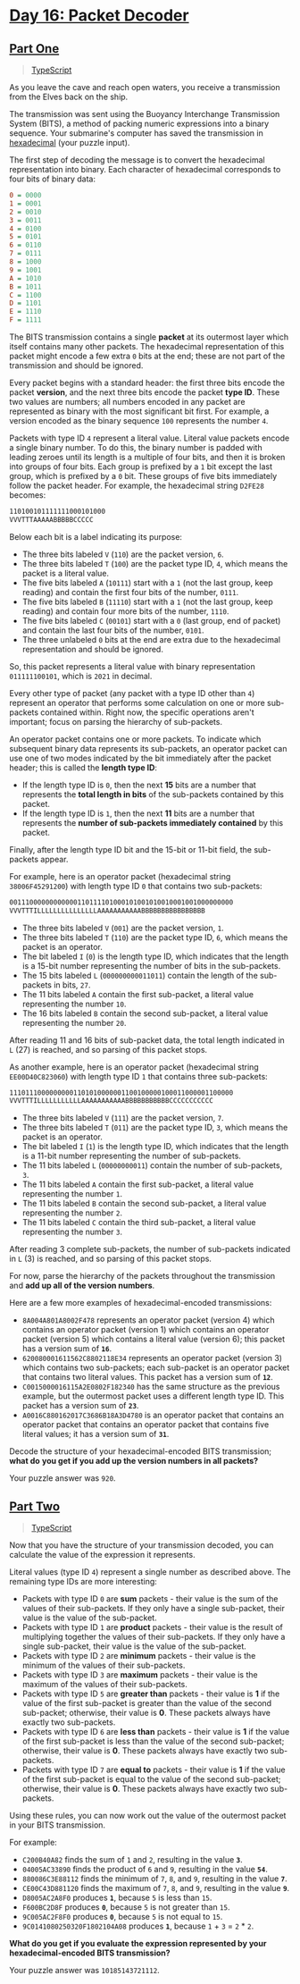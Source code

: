 # [Day 16: Packet Decoder](https://adventofcode.com/2021/day/16)

## [Part One](https://adventofcode.com/2021/day/16#part1)

> [TypeScript](/solutions/typescript/2021/16/src/p1.ts)

As you leave the cave and reach open waters, you receive a transmission from the
Elves back on the ship.

The transmission was sent using the Buoyancy Interchange Transmission System
(BITS), a method of packing numeric expressions into a binary sequence. Your
submarine's computer has saved the transmission in
[hexadecimal](https://en.wikipedia.org/wiki/Hexadecimal) (your puzzle input).

The first step of decoding the message is to convert the hexadecimal
representation into binary. Each character of hexadecimal corresponds to four
bits of binary data:

```ini
0 = 0000
1 = 0001
2 = 0010
3 = 0011
4 = 0100
5 = 0101
6 = 0110
7 = 0111
8 = 1000
9 = 1001
A = 1010
B = 1011
C = 1100
D = 1101
E = 1110
F = 1111
```

The BITS transmission contains a single **packet** at its outermost layer which
itself contains many other packets. The hexadecimal representation of this
packet might encode a few extra `0` bits at the end; these are not part of the
transmission and should be ignored.

Every packet begins with a standard header: the first three bits encode the
packet **version**, and the next three bits encode the packet **type ID**. These
two values are numbers; all numbers encoded in any packet are represented as
binary with the most significant bit first. For example, a version encoded as
the binary sequence `100` represents the number `4`.

Packets with type ID `4` represent a literal value. Literal value packets encode
a single binary number. To do this, the binary number is padded with leading
zeroes until its length is a multiple of four bits, and then it is broken into
groups of four bits. Each group is prefixed by a `1` bit except the last group,
which is prefixed by a `0` bit. These groups of five bits immediately follow the
packet header. For example, the hexadecimal string `D2FE28` becomes:

```txt
110100101111111000101000
VVVTTTAAAAABBBBBCCCCC
```

Below each bit is a label indicating its purpose:

- The three bits labeled `V` (`110`) are the packet version, `6`.
- The three bits labeled `T` (`100`) are the packet type ID, `4`, which means
  the packet is a literal value.
- The five bits labeled `A` (`10111`) start with a `1` (not the last group, keep
  reading) and contain the first four bits of the number, `0111`.
- The five bits labeled `B` (`11110`) start with a `1` (not the last group, keep
  reading) and contain four more bits of the number, `1110`.
- The five bits labeled `C` (`00101`) start with a `0` (last group, end of
  packet) and contain the last four bits of the number, `0101`.
- The three unlabeled `0` bits at the end are extra due to the hexadecimal
  representation and should be ignored.

So, this packet represents a literal value with binary representation
`011111100101`, which is `2021` in decimal.

Every other type of packet (any packet with a type ID other than `4`) represent
an operator that performs some calculation on one or more sub-packets contained
within. Right now, the specific operations aren't important; focus on parsing
the hierarchy of sub-packets.

An operator packet contains one or more packets. To indicate which subsequent
binary data represents its sub-packets, an operator packet can use one of two
modes indicated by the bit immediately after the packet header; this is called
the **length type ID**:

- If the length type ID is `0`, then the next **15** bits are a number that
  represents the **total length in bits** of the sub-packets contained by this
  packet.
- If the length type ID is `1`, then the next **11** bits are a number that
  represents the **number of sub-packets immediately contained** by this packet.

Finally, after the length type ID bit and the 15-bit or 11-bit field, the
sub-packets appear.

For example, here is an operator packet (hexadecimal string `38006F45291200`)
with length type ID `0` that contains two sub-packets:

```txt
00111000000000000110111101000101001010010001001000000000
VVVTTTILLLLLLLLLLLLLLLAAAAAAAAAAABBBBBBBBBBBBBBBB
```

- The three bits labeled `V` (`001`) are the packet version, `1`.
- The three bits labeled `T` (`110`) are the packet type ID, `6`, which means
  the packet is an operator.
- The bit labeled `I` (`0`) is the length type ID, which indicates that the
  length is a 15-bit number representing the number of bits in the sub-packets.
- The 15 bits labeled `L` (`000000000011011`) contain the length of the
  sub-packets in bits, `27`.
- The 11 bits labeled `A` contain the first sub-packet, a literal value
  representing the number `10`.
- The 16 bits labeled `B` contain the second sub-packet, a literal value
  representing the number `20`.

After reading 11 and 16 bits of sub-packet data, the total length indicated in
`L` (27) is reached, and so parsing of this packet stops.

As another example, here is an operator packet (hexadecimal string
`EE00D40C823060`) with length type ID `1` that contains three sub-packets:

```txt
11101110000000001101010000001100100000100011000001100000
VVVTTTILLLLLLLLLLLAAAAAAAAAAABBBBBBBBBBBCCCCCCCCCCC
```

- The three bits labeled `V` (`111`) are the packet version, `7`.
- The three bits labeled `T` (`011`) are the packet type ID, `3`, which means
  the packet is an operator.
- The bit labeled `I` (`1`) is the length type ID, which indicates that the
  length is a 11-bit number representing the number of sub-packets.
- The 11 bits labeled `L` (`00000000011`) contain the number of sub-packets,
  `3`.
- The 11 bits labeled `A` contain the first sub-packet, a literal value
  representing the number `1`.
- The 11 bits labeled `B` contain the second sub-packet, a literal value
  representing the number `2`.
- The 11 bits labeled `C` contain the third sub-packet, a literal value
  representing the number `3`.

After reading 3 complete sub-packets, the number of sub-packets indicated in `L`
(3) is reached, and so parsing of this packet stops.

For now, parse the hierarchy of the packets throughout the transmission and
**add up all of the version numbers**.

Here are a few more examples of hexadecimal-encoded transmissions:

- `8A004A801A8002F478` represents an operator packet (version 4) which contains
  an operator packet (version 1) which contains an operator packet (version 5)
  which contains a literal value (version 6); this packet has a version sum of
  **`16`**.
- `620080001611562C8802118E34` represents an operator packet (version 3) which
  contains two sub-packets; each sub-packet is an operator packet that contains
  two literal values. This packet has a version sum of **`12`**.
- `C0015000016115A2E0802F182340` has the same structure as the previous example,
  but the outermost packet uses a different length type ID. This packet has a
  version sum of **`23`**.
- `A0016C880162017C3686B18A3D4780` is an operator packet that contains an
  operator packet that contains an operator packet that contains five literal
  values; it has a version sum of **`31`**.

Decode the structure of your hexadecimal-encoded BITS transmission; **what do**
**you get if you add up the version numbers in all packets?**

Your puzzle answer was `920`.

## [Part Two](https://adventofcode.com/2021/day/16#part2)

> [TypeScript](/solutions/typescript/2021/16/src/p2.ts)

Now that you have the structure of your transmission decoded, you can calculate
the value of the expression it represents.

Literal values (type ID `4`) represent a single number as described above. The
remaining type IDs are more interesting:

- Packets with type ID `0` are **sum** packets - their value is the sum of the
  values of their sub-packets. If they only have a single sub-packet, their
  value is the value of the sub-packet.
- Packets with type ID `1` are **product** packets - their value is the result
  of multiplying together the values of their sub-packets. If they only have a
  single sub-packet, their value is the value of the sub-packet.
- Packets with type ID `2` are **minimum** packets - their value is the minimum
  of the values of their sub-packets.
- Packets with type ID `3` are **maximum** packets - their value is the maximum
  of the values of their sub-packets.
- Packets with type ID `5` are **greater than** packets - their value is **1**
  if the value of the first sub-packet is greater than the value of the second
  sub-packet; otherwise, their value is **0**. These packets always have exactly
  two sub-packets.
- Packets with type ID `6` are **less than** packets - their value is **1** if
  the value of the first sub-packet is less than the value of the second
  sub-packet; otherwise, their value is **0**. These packets always have exactly
  two sub-packets.
- Packets with type ID `7` are **equal to** packets - their value is **1** if
  the value of the first sub-packet is equal to the value of the second
  sub-packet; otherwise, their value is **0**. These packets always have exactly
  two sub-packets.

Using these rules, you can now work out the value of the outermost packet in
your BITS transmission.

For example:

- `C200B40A82` finds the sum of `1` and `2`, resulting in the value **`3`**.
- `04005AC33890` finds the product of `6` and `9`, resulting in the value
  **`54`**.
- `880086C3E88112` finds the minimum of `7`, `8`, and `9`, resulting in the
  value **`7`**.
- `CE00C43D881120` finds the maximum of `7`, `8`, and `9`, resulting in the
  value **`9`**.
- `D8005AC2A8F0` produces **`1`**, because `5` is less than `15`.
- `F600BC2D8F` produces **`0`**, because `5` is not greater than `15`.
- `9C005AC2F8F0` produces **`0`**, because `5` is not equal to `15`.
- `9C0141080250320F1802104A08` produces **`1`**, because `1` + `3` = `2` \* `2`.

**What do you get if you evaluate the expression represented by your**
**hexadecimal-encoded BITS transmission?**

Your puzzle answer was `10185143721112`.
